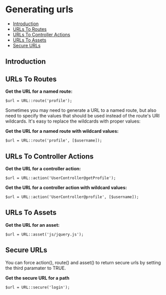 # Generating urls

- [Introduction](#introduction)
- [URLs To Routes](#urls-to-routes)
- [URLs To Controller Actions](#urls-to-controller-actions)
- [URLs To Assets](#urls-to-assets)
- [Secure URLs](#secure-urls)

<a name="introduction"></a>
## Introduction

<a name="urls-to-controller-actions"></a>
## URLs To Routes

**Get the URL for a named route:**
  
	$url = URL::route('profile');

Sometimes you may need to generate a URL to a named route, but also need to specify the values that should be used instead of the route's URI wildcards. It's easy to replace the wildcards with proper values:

**Get the URL for a named route with wildcard values:**

	$url = URL::route('profile', [$username]);
	
<a name="urls-to-routes"></a>
## URLs To Controller Actions

**Get the URL for a controller action:**

	$url = URL::action('UserController@getProfile');

**Get the URL for a controller action with wildcard values:**

	$url = URL::action('UserController@profile', [$username]);

<a name="urls-to-assets"></a>
## URLs To Assets

**Get the URL for an asset:**

	$url = URL::asset('js/jquery.js');
	
<a name="secure-urls"></a>
## Secure URLs

You can force action(), route() and asset() to return secure urls by setting the third paramater to TRUE.

**Get the secure URL for a path**

	$url = URL::secure('login');
